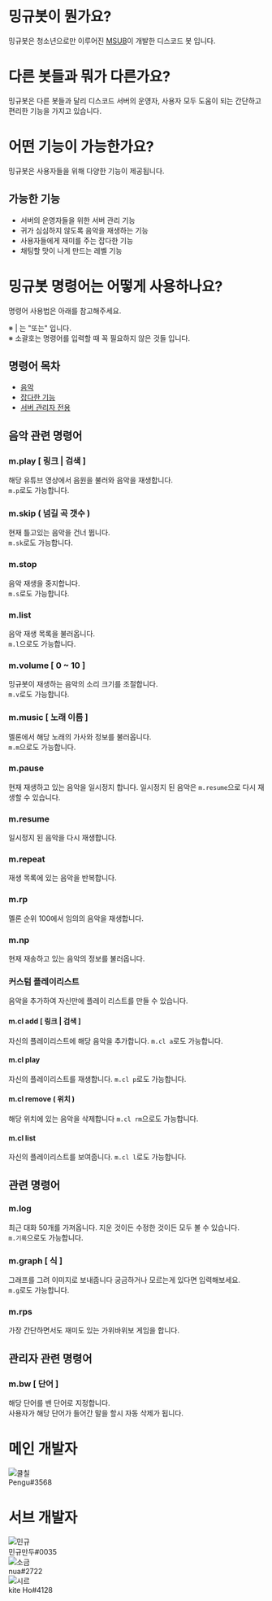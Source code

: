 # 밍규봇이 뭔가요?
밍규봇은 청소년으로만 이루어진 [MSUB](https://msub.kr)이 개발한 디스코드 봇 입니다.

# 다른 봇들과 뭐가 다른가요?
밍규봇은 다른 봇들과 달리 디스코드 서버의 운영자, 사용자 모두 도움이 되는 간단하고 편리한 기능을 가지고 있습니다.

# 어떤 기능이 가능한가요?
밍규봇은 사용자들을 위해 다양한 기능이 제공됩니다.

## 가능한 기능
* 서버의 운영자들을 위한 서버 관리 기능
* 귀가 심심하지 않도록 음악을 재생하는 기능
* 사용자들에게 재미를 주는 잡다한 기능
* 채팅할 맛이 나게 만드는 레벨 기능

# 밍규봇 명령어는 어떻게 사용하나요?
명령어 사용법은 아래를 참고해주세요.

※  |  는 "또는" 입니다.<br>
※ 소괄호는 명령어를 입력할 때 꼭 필요하지 않은 것들 입니다.

## 명령어 목차
* [음악](#음악-관련-명령어)
* [잡다한 기능](#재미-관련-명령어)
* [서버 관리자 전용](#관리자-관련-명령어)

## 음악 관련 명령어
### m.play [ 링크 | 검색 ]
 해당 유튜브 영상에서 음원을 불러와 음악을 재생합니다.<br>
 `m.p`로도 가능합니다.

### m.skip ( 넘길 곡 갯수 )
현재 틀고있는 음악을 건너 뜁니다.<br>
`m.sk`로도 가능합니다.

### m.stop
음악 재생을 중지합니다.<br>
`m.s`로도 가능합니다.

### m.list
음악 재생 목록을 불러옵니다.<br>
`m.l`으로도 가능합니다.

### m.volume [ 0 ~ 10 ]
밍규봇이 재생하는 음악의 소리 크기를 조절합니다.<br>
`m.v`로도 가능합니다.

### m.music [ 노래 이름 ]
멜론에서 해당 노래의 가사와 정보를 불러옵니다.<br>
`m.m`으로도 가능합니다.

### m.pause
현재 재생하고 있는 음악을 일시정지 합니다. 일시정지 된 음악은  `m.resume`으로 다시 재생할 수 있습니다.

### m.resume
일시정지 된 음악을 다시 재생합니다.

### m.repeat
재생 목록에 있는 음악을 반복합니다.

### m.rp
멜론 순위 100에서 임의의 음악을 재생합니다.

### m.np
현재 재송하고 있는 음악의 정보를 불러옵니다.

### 커스텀 플레이리스트
음악을 추가하여 자신만에 플레이 리스트를 만들 수 있습니다.

#### m.cl add [ 링크 | 검색 ]
자신의 플레이리스트에 해당 음악을 추가합니다.
`m.cl a`로도 가능합니다.

#### m.cl play
자신의 플레이리스트를 재생합니다.
`m.cl p`로도 가능합니다.

#### m.cl remove ( 위치 )
해당 위치에 있는 음악을 삭제합니다
`m.cl rm`으로도 가능합니다.

#### m.cl list
자신의 플레이리스트를 보여줍니다.
`m.cl l`로도 가능합니다.


##  관련 명령어

### m.log
최근 대화 50개를 가져옵니다. 지운 것이든 수정한 것이든 모두 볼 수 있습니다.<br>
`m.기록`으로도 가능합니다.

### m.graph [ 식 ]
그래프를 그려 이미지로 보내줍니다 궁금하거나 모르는게 있다면 입력해보세요.<br>
`m.g`로도 가능합니다.

### m.rps
가장 간단하면서도 재미도 있는 가위바위보 게임을 합니다.


## 관리자 관련 명령어

### m.bw [ 단어 ]
해당 단어를 밴 단어로 지정합니다.    
사용자가 해당 단어가 들어간 말을 할시 자동 삭제가 됩니다.

# 메인 개발자
![쿨칠](https://cdn.discordapp.com/avatars/390747532172460033/59f626f1cc772da759433d66deb62857.png?size=256)<br>Pengu#3568
# 서브 개발자
![민규](https://cdn.discordapp.com/avatars/350630887337230337/22ec41bb9c3136ee89af5e38b4919d96.png?size=256)<br>민규만두#0035<br>
![소금](https://discord.com/assets/dd4dbc0016779df1378e7812eabaa04d.png)<br>nua#2722<br>
![시르](https://cdn.discordapp.com/avatars/679332342485221406/30deafd9dd6c8a516a66e1c648385bda.png?size=256)<br>kite Ho#4128

